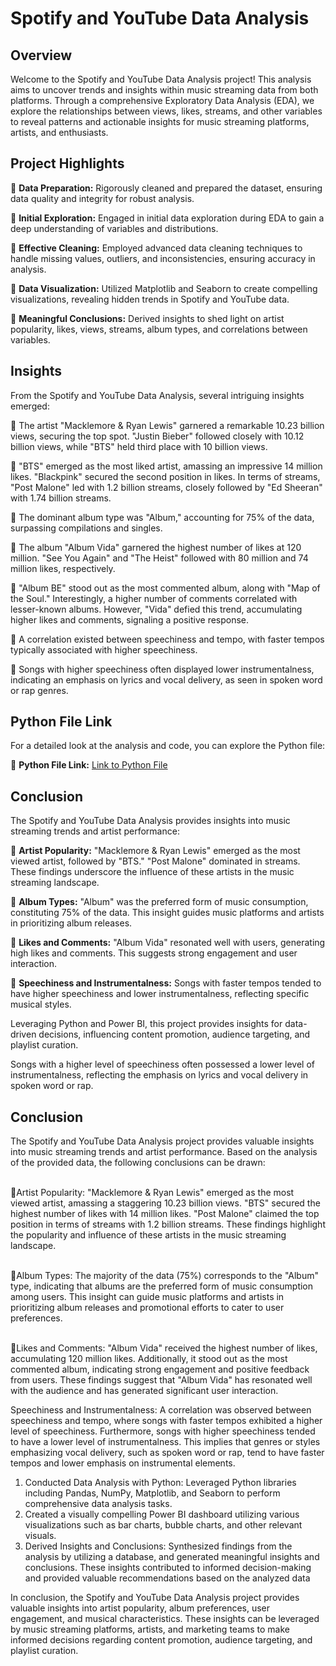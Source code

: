
# Spotify and YouTube Data Analysis

## Overview

Welcome to the Spotify and YouTube Data Analysis project! This analysis aims to uncover trends and insights within music streaming data from both platforms. Through a comprehensive Exploratory Data Analysis (EDA), we explore the relationships between views, likes, streams, and other variables to reveal patterns and actionable insights for music streaming platforms, artists, and enthusiasts.

## Project Highlights

📌 **Data Preparation:** Rigorously cleaned and prepared the dataset, ensuring data quality and integrity for robust analysis.

📌 **Initial Exploration:** Engaged in initial data exploration during EDA to gain a deep understanding of variables and distributions.

📌 **Effective Cleaning:** Employed advanced data cleaning techniques to handle missing values, outliers, and inconsistencies, ensuring accuracy in analysis.

📌 **Data Visualization:** Utilized Matplotlib and Seaborn to create compelling visualizations, revealing hidden trends in Spotify and YouTube data.

📌 **Meaningful Conclusions:** Derived insights to shed light on artist popularity, likes, views, streams, album types, and correlations between variables.

## Insights

From the Spotify and YouTube Data Analysis, several intriguing insights emerged:

📌 The artist "Macklemore & Ryan Lewis" garnered a remarkable 10.23 billion views, securing the top spot. "Justin Bieber" followed closely with 10.12 billion views, while "BTS" held third place with 10 billion views.

📌 "BTS" emerged as the most liked artist, amassing an impressive 14 million likes. "Blackpink" secured the second position in likes. In terms of streams, "Post Malone" led with 1.2 billion streams, closely followed by "Ed Sheeran" with 1.74 billion streams.

📌 The dominant album type was "Album," accounting for 75% of the data, surpassing compilations and singles.

📌 The album "Album Vida" garnered the highest number of likes at 120 million. "See You Again" and "The Heist" followed with 80 million and 74 million likes, respectively.

📌 "Album BE" stood out as the most commented album, along with "Map of the Soul." Interestingly, a higher number of comments correlated with lesser-known albums. However, "Vida" defied this trend, accumulating higher likes and comments, signaling a positive response.

📌 A correlation existed between speechiness and tempo, with faster tempos typically associated with higher speechiness.

📌 Songs with higher speechiness often displayed lower instrumentalness, indicating an emphasis on lyrics and vocal delivery, as seen in spoken word or rap genres.

## Python File Link

For a detailed look at the analysis and code, you can explore the Python file:

📌 **Python File Link:** [Link to Python File](link-to-python-file)

## Conclusion

The Spotify and YouTube Data Analysis provides insights into music streaming trends and artist performance:

📌 **Artist Popularity:** "Macklemore & Ryan Lewis" emerged as the most viewed artist, followed by "BTS." "Post Malone" dominated in streams. These findings underscore the influence of these artists in the music streaming landscape.

📌 **Album Types:** "Album" was the preferred form of music consumption, constituting 75% of the data. This insight guides music platforms and artists in prioritizing album releases.

📌 **Likes and Comments:** "Album Vida" resonated well with users, generating high likes and comments. This suggests strong engagement and user interaction.

📌 **Speechiness and Instrumentalness:** Songs with faster tempos tended to have higher speechiness and lower instrumentalness, reflecting specific musical styles.

Leveraging Python and Power BI, this project provides insights for data-driven decisions, influencing content promotion, audience targeting, and playlist curation.

Songs with a higher level of speechiness often possessed a lower level of instrumentalness, reflecting the emphasis on lyrics and vocal delivery in spoken word or rap.

<h2>Conclusion</h2>
The Spotify and YouTube Data Analysis project provides valuable insights into music streaming trends and artist performance. Based on the analysis of the provided data, the following conclusions can be drawn:

<br>📌Artist Popularity: "Macklemore & Ryan Lewis" emerged as the most viewed artist, amassing a staggering 10.23 billion views. "BTS" secured the highest number of likes with 14 million likes. "Post Malone" claimed the top position in terms of streams with 1.2 billion streams. These findings highlight the popularity and influence of these artists in the music streaming landscape.

<br>📌Album Types: The majority of the data (75%) corresponds to the "Album" type, indicating that albums are the preferred form of music consumption among users. This insight can guide music platforms and artists in prioritizing album releases and promotional efforts to cater to user preferences.

<br>📌Likes and Comments: "Album Vida" received the highest number of likes, accumulating 120 million likes. Additionally, it stood out as the most commented album, indicating strong engagement and positive feedback from users. These findings suggest that "Album Vida" has resonated well with the audience and has generated significant user interaction.

Speechiness and Instrumentalness: A correlation was observed between speechiness and tempo, where songs with faster tempos exhibited a higher level of speechiness. Furthermore, songs with higher speechiness tended to have a lower level of instrumentalness. This implies that genres or styles emphasizing vocal delivery, such as spoken word or rap, tend to have faster tempos and lower emphasis on instrumental elements.

1. Conducted Data Analysis with Python: Leveraged Python libraries including Pandas, 
NumPy, Matplotlib, and Seaborn to perform comprehensive data analysis tasks.
2. Created a visually compelling Power BI dashboard utilizing various visualizations such as 
bar charts, bubble charts, and other relevant visuals.
3. Derived Insights and Conclusions: Synthesized findings from the analysis by utilizing a 
database, and generated meaningful insights and conclusions. These insights contributed 
to informed decision-making and provided valuable recommendations based on the 
analyzed data

In conclusion, the Spotify and YouTube Data Analysis project provides valuable insights into artist popularity, album preferences, user engagement, and musical characteristics. These insights can be leveraged by music streaming platforms, artists, and marketing teams to make informed decisions regarding content promotion, audience targeting, and playlist curation.
